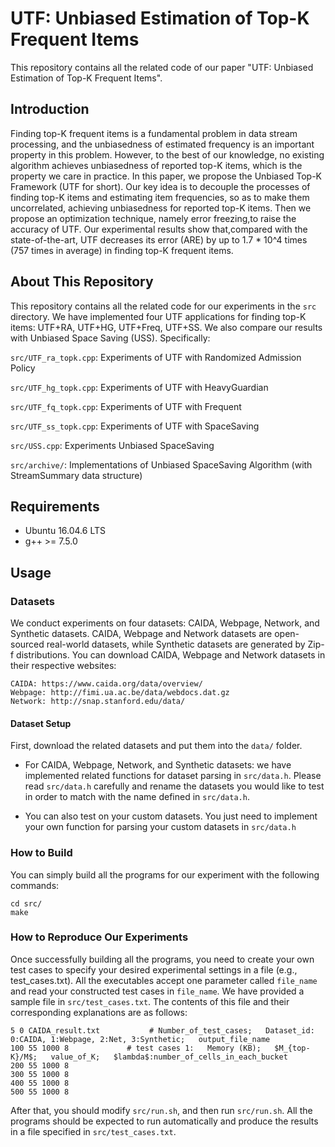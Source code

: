 # UTF: Unbiased Estimation of Top-K Frequent Items

This repository contains all the related code of our paper "UTF: Unbiased Estimation of Top-K Frequent Items". 

## Introduction

Finding top-K frequent items is a fundamental problem in data stream processing, and the unbiasedness of estimated frequency is an important property in this problem. However, to the best of our knowledge, no existing algorithm achieves unbiasedness of reported top-K items, which is the property we care in practice. In this paper, we propose the Unbiased Top-K Framework (UTF for short). Our key idea is to decouple the processes of finding top-K items and estimating item frequencies, so as to make them uncorrelated, achieving unbiasedness for reported top-K items. Then we propose an optimization technique, namely error freezing,to raise the accuracy of UTF. Our experimental results show that,compared with the state-of-the-art, UTF decreases its error (ARE) by up to 1.7 * 10^4 times (757 times in average) in finding top-K frequent items. 



## About This Repository

This repository contains all the related code for our experiments in the `src` directory. We have implemented four UTF applications for finding top-K items: UTF+RA, UTF+HG, UTF+Freq, UTF+SS. We also compare our results with Unbiased Space Saving (USS). Specifically:

`src/UTF_ra_topk.cpp`: Experiments of UTF with Randomized Admission Policy

`src/UTF_hg_topk.cpp`: Experiments of UTF with HeavyGuardian

`src/UTF_fq_topk.cpp`: Experiments of UTF with Frequent

`src/UTF_ss_topk.cpp`: Experiments of UTF with SpaceSaving

`src/USS.cpp`: Experiments Unbiased SpaceSaving

`src/archive/`: Implementations of Unbiased SpaceSaving Algorithm (with StreamSummary data structure)



## Requirements

- Ubuntu 16.04.6 LTS
- g++ >= 7.5.0



## Usage

### Datasets

We conduct experiments on four datasets: CAIDA, Webpage, Network, and Synthetic datasets. CAIDA, Webpage and Network datasets are open-sourced real-world datasets, while Synthetic datasets are generated by Zip-f distributions. You can download CAIDA, Webpage and Network datasets in their respective websites:

```
CAIDA: https://www.caida.org/data/overview/
Webpage: http://fimi.ua.ac.be/data/webdocs.dat.gz
Network: http://snap.stanford.edu/data/
```

#### Dataset Setup

First, download the related datasets and put them into the `data/` folder.

- For CAIDA, Webpage, Network, and Synthetic datasets: we have implemented related functions for dataset parsing in `src/data.h`. Please read `src/data.h` carefully and rename the datasets you would like to test in order to match with the name defined in `src/data.h`.

- You can also test on your custom datasets. You just need to implement your own function for parsing your custom datasets in `src/data.h`



### How to Build

You can simply build all the programs for our experiment with the following commands:

```
cd src/
make
```


### How to Reproduce Our Experiments

Once successfully building all the programs, you need to create your own test cases to specify your desired experimental settings in a file (e.g., test_cases.txt). All the executables accept one parameter called `file_name` and read your constructed test cases in `file_name`. We have provided a sample file in `src/test_cases.txt`. The contents of this file and their corresponding explanations are as follows:

```
5 0 CAIDA_result.txt           # Number_of_test_cases;   Dataset_id: 0:CAIDA, 1:Webpage, 2:Net, 3:Synthetic;   output_file_name
100 55 1000 8             # test cases 1:   Memory (KB);   $M_{top-K}/M$;   value_of_K;   $lambda$:number_of_cells_in_each_bucket
200 55 1000 8
300 55 1000 8
400 55 1000 8
500 55 1000 8
```



After that, you should modify `src/run.sh`, and then run `src/run.sh`. All the programs should be expected to run automatically and produce the results in a file specified in `src/test_cases.txt`.

